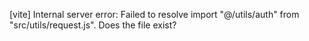 [vite] Internal server error: Failed to resolve import "@/utils/auth" from "src/utils/request.js". Does the file exist?
